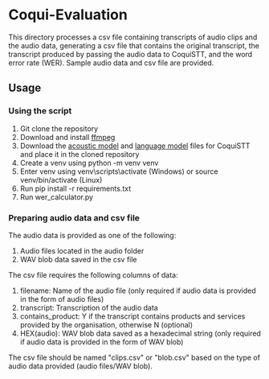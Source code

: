 # Coqui-Evaluation

This directory processes a csv file containing transcripts of audio clips and the audio data,
generating a csv file that contains the original transcript, the transcript produced by
passing the audio data to CoquiSTT, and the word error rate (WER). Sample audio data and
csv file are provided.

## Usage

### Using the script

1. Git clone the repository
2. Download and install [ffmpeg](https://www.ffmpeg.org/download.html)
3. Download the [acoustic model](https://github.com/coqui-ai/STT-models/releases/download/english/coqui/v0.9.3/model.tflite) and [language model](https://github.com/coqui-ai/STT-models/releases/download/english/coqui/v0.9.3/coqui-stt-0.9.3-models.scorer) files for CoquiSTT and place it in the cloned repository
4. Create a venv using python -m venv venv
5. Enter venv using venv\scripts\activate (Windows) or source venv/bin/activate (Linux)
6. Run pip install -r requirements.txt
7. Run wer_calculator.py

### Preparing audio data and csv file

The audio data is provided as one of the following:

 1. Audio files located in the audio folder
 2. WAV blob data saved in the csv file

The csv file requires the following columns of data:

1. filename: Name of the audio file (only required if 
  audio data is provided in the form of audio files)
2. transcript: Transcription of the audio data
3. contains_product: Y if the transcript contains
  products and services provided by the organisation,
  otherwise N (optional)
4. HEX(audio): WAV blob data saved as a hexadecimal string
  (only required if audio data is provided in the form of WAV blob)

The csv file should be named "clips.csv" or "blob.csv" based on the type
of audio data provided (audio files/WAV blob).
